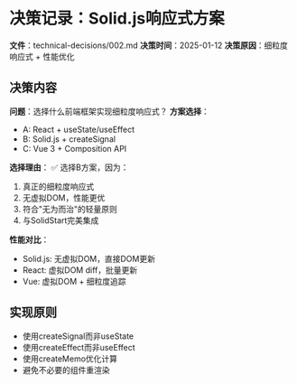 # 决策记录：Solid.js响应式方案
**文件**：technical-decisions/002.md
**决策时间**：2025-01-12
**决策原因**：细粒度响应式 + 性能优化

## 决策内容
**问题**：选择什么前端框架实现细粒度响应式？
**方案选择**：
- A: React + useState/useEffect
- B: Solid.js + createSignal
- C: Vue 3 + Composition API

**选择理由**：
✅ 选择B方案，因为：
1. 真正的细粒度响应式
2. 无虚拟DOM，性能更优
3. 符合"无为而治"的轻量原则
4. 与SolidStart完美集成

**性能对比**：
- Solid.js: 无虚拟DOM，直接DOM更新
- React: 虚拟DOM diff，批量更新
- Vue: 虚拟DOM + 细粒度追踪

## 实现原则
- 使用createSignal而非useState
- 使用createEffect而非useEffect
- 使用createMemo优化计算
- 避免不必要的组件重渲染

